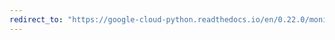 ```yaml
---
redirect_to: "https://google-cloud-python.readthedocs.io/en/0.22.0/monitoring-timeseries.html"
---
```

